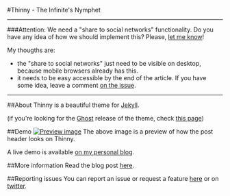 #Thinny - The Infinite's Nymphet


----

###Attention: We need a "share to social networks" functionality.
Do you have any idea of how we should implement this?
Please, [let me know](http://github.com/camporez/camporez.github.io/issues/11)!

My thougths are:
- the "share to social networks" just need to be visible on desktop, because mobile browsers already has this.
- it needs to be easy accessible by the end of the article.
If you have some idea, leave a comment [on the issue](http://github.com/camporez/camporez.github.io/issues/11).

----

##About
Thinny is a beautiful theme for [Jekyll](http://jekyllrb.com/).

(if you're looking for the [Ghost](http://ghost.org) release of the theme, check [this page](https://github.com/camporez/Thinny/releases/tag/v0.3-alexandra))

##Demo
[![Preview image](https://f.cloud.github.com/assets/5755892/2002329/bdb5a052-85ed-11e3-8e00-a892910b6917.png)](http://camporez.com/)
The above image is a preview of how the post header looks on Thinny.

A live demo is available [on my personal blog](http://camporez.com/).

##More information
Read the blog post [here](http://camporez.com/blog/thinny-2/).

##Reporting issues
You can report an issue or request a feature [here](http://github.com/camporez/camporez.github.io/issues) or on [twitter](http://twitter.com/iancamporez).
